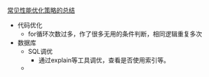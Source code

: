 [常见性能优化策略的总结](https://tech.meituan.com/2016/12/02/performance-tunning.html)
+ 代码优化
  + for循环次数过多，作了很多无用的条件判断，相同逻辑重复多次
+ 数据库
  + SQL调优
    + 通过explain等工具调优，查看是否使用索引等。
  + 

